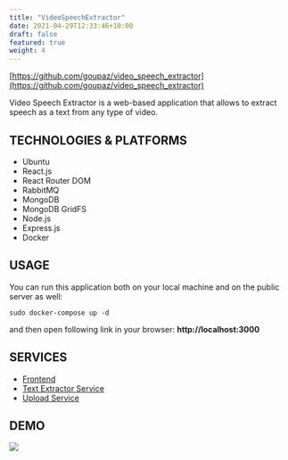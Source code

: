 ```yaml
---
title: "VideoSpeechExtractor"
date: 2021-04-29T12:33:46+10:00
draft: false
featured: true
weight: 4
---
```


[https://github.com/goupaz/video_speech_extractor](https://github.com/goupaz/video_speech_extractor)

Video Speech Extractor is a web-based application that allows to extract speech as a text from any type of video.

## TECHNOLOGIES & PLATFORMS

- Ubuntu
- React.js
- React Router DOM
- RabbitMQ
- MongoDB
- MongoDB GridFS
- Node.js
- Express.js
- Docker

## USAGE
You can run this application both on your local machine and on the public server as well:

```
sudo docker-compose up -d
```
and then open following link in your browser: **http://localhost:3000**

## SERVICES
- [Frontend](./front-end/)
- [Text Extractor Service](./text_extractor_service/)
- [Upload Service](./upload_service/)

## DEMO

[![](https://img.youtube.com/vi/OTURI-zoPOw/hqdefault.jpg)](https://www.youtube.com/watch?v=OTURI-zoPOw)
